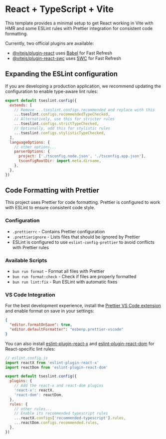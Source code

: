 # React + TypeScript + Vite

This template provides a minimal setup to get React working in Vite with HMR and some ESLint rules with Prettier integration for consistent code formatting.

Currently, two official plugins are available:

- [@vitejs/plugin-react](https://github.com/vitejs/vite-plugin-react/blob/main/packages/plugin-react/README.md) uses [Babel](https://babeljs.io/) for Fast Refresh
- [@vitejs/plugin-react-swc](https://github.com/vitejs/vite-plugin-react-swc) uses [SWC](https://swc.rs/) for Fast Refresh

## Expanding the ESLint configuration

If you are developing a production application, we recommend updating the configuration to enable type-aware lint rules:

```js
export default tseslint.config({
  extends: [
    // Remove ...tseslint.configs.recommended and replace with this
    ...tseslint.configs.recommendedTypeChecked,
    // Alternatively, use this for stricter rules
    ...tseslint.configs.strictTypeChecked,
    // Optionally, add this for stylistic rules
    ...tseslint.configs.stylisticTypeChecked,
  ],
  languageOptions: {
    // other options...
    parserOptions: {
      project: ['./tsconfig.node.json', './tsconfig.app.json'],
      tsconfigRootDir: import.meta.dirname,
    },
  },
})
```

## Code Formatting with Prettier

This project uses Prettier for code formatting. Prettier is configured to work with ESLint to ensure consistent code style.

### Configuration

- `.prettierrc` - Contains Prettier configuration
- `.prettierignore` - Lists files that should be ignored by Prettier
- ESLint is configured to use `eslint-config-prettier` to avoid conflicts with Prettier rules

### Available Scripts

- `bun run format` - Format all files with Prettier
- `bun run format:check` - Check if files are properly formatted
- `bun run lint:fix` - Run ESLint with automatic fixes

### VS Code Integration

For the best development experience, install the [Prettier VS Code extension](https://marketplace.visualstudio.com/items?itemName=esbenp.prettier-vscode) and enable format on save in your settings:

```json
{
  "editor.formatOnSave": true,
  "editor.defaultFormatter": "esbenp.prettier-vscode"
}
```

You can also install [eslint-plugin-react-x](https://github.com/Rel1cx/eslint-react/tree/main/packages/plugins/eslint-plugin-react-x) and [eslint-plugin-react-dom](https://github.com/Rel1cx/eslint-react/tree/main/packages/plugins/eslint-plugin-react-dom) for React-specific lint rules:

```js
// eslint.config.js
import reactX from 'eslint-plugin-react-x'
import reactDom from 'eslint-plugin-react-dom'

export default tseslint.config({
  plugins: {
    // Add the react-x and react-dom plugins
    'react-x': reactX,
    'react-dom': reactDom,
  },
  rules: {
    // other rules...
    // Enable its recommended typescript rules
    ...reactX.configs['recommended-typescript'].rules,
    ...reactDom.configs.recommended.rules,
  },
})
```
